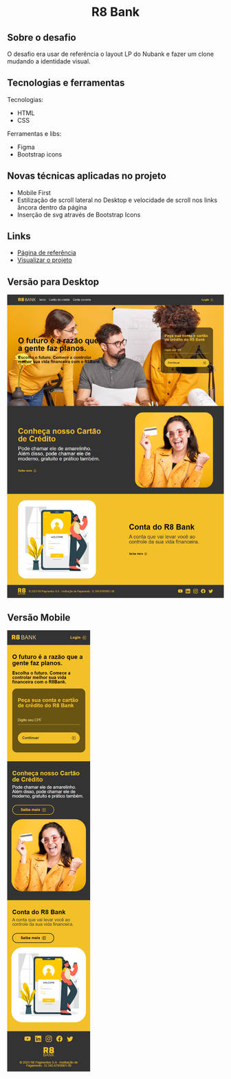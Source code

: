<h1 align="center" id="top">R8 Bank</h1>

<h2>Sobre o desafio</h2>

  O desafio era usar de referência o layout LP do Nubank e fazer um clone mudando a identidade visual.

<h2>Tecnologias e ferramentas</h2>

Tecnologias:
* HTML
* CSS

Ferramentas e libs:
* Figma
* Bootstrap icons

<h2>Novas técnicas aplicadas no projeto</h2>

* Mobile First
* Estilização de scroll lateral no Desktop e velocidade de scroll nos links âncora dentro da página
* Inserção de svg através de Bootstrap Icons

 
<h2>Links</h2>

* <a href="https://nubank.com.br/ ">Página de referência</a>
* <a href="">Visualizar o projeto</a>

<h2>Versão para Desktop</h2>
 
<img src="./src/img/tela-desktop.png">

<h2>Versão Mobile</h2>

<img src="./src/img/tela-celular.png">
